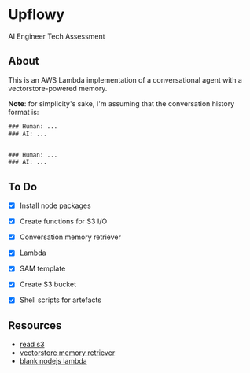 # Upflowy
AI Engineer Tech Assessment

## About
This is an AWS Lambda implementation of a conversational agent with a vectorstore-powered memory.

**Note**: for simplicity's sake, I'm assuming that the conversation history format is:
```txt
### Human: ...
### AI: ...


### Human: ...
### AI: ...
```

## To Do
- [x] Install node packages
- [x] Create functions for S3 I/O
- [x] Conversation memory retriever
- [x] Lambda
- [x] SAM template
- [x] Create S3 bucket
- [x] Shell scripts for artefacts


## Resources
- [read s3](https://dev.to/superiqbal7/readdownload-s3-files-using-lambda-functions-53k8)
- [vectorstore memory retriever](https://js.langchain.com/docs/modules/memory/types/vectorstore_retriever_memory)
- [blank nodejs lambda](https://github.com/awsdocs/aws-lambda-developer-guide/tree/main/sample-apps/blank-nodejs)

